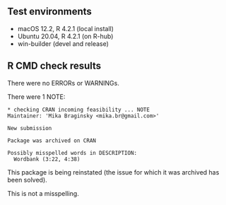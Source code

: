 ## Test environments
- macOS 12.2, R 4.2.1 (local install)
- Ubuntu 20.04, R 4.2.1 (on R-hub)
- win-builder (devel and release)


## R CMD check results

There were no ERRORs or WARNINGs.

There were 1 NOTE:

```
* checking CRAN incoming feasibility ... NOTE
Maintainer: 'Mika Braginsky <mika.br@gmail.com>'

New submission

Package was archived on CRAN

Possibly misspelled words in DESCRIPTION:
  Wordbank (3:22, 4:38)
```

This package is being reinstated (the issue for which it was archived has been solved).

This is not a misspelling.
